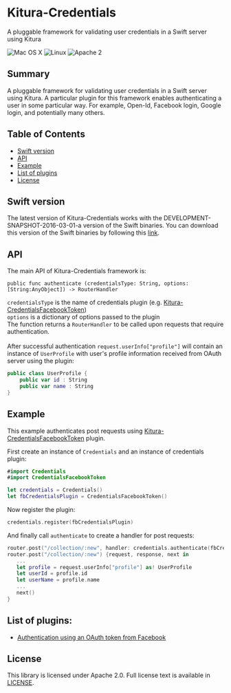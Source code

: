 # Kitura-Credentials
A pluggable framework for validating user credentials in a Swift server using Kitura

![Mac OS X](https://img.shields.io/badge/os-Mac%20OS%20X-green.svg?style=flat)
![Linux](https://img.shields.io/badge/os-linux-green.svg?style=flat)
![Apache 2](https://img.shields.io/badge/license-Apache2-blue.svg?style=flat)

## Summary
A pluggable framework for validating user credentials in a Swift server using Kitura. A particular plugin for this framework enables authenticating a user in some particular way. For example, Open-Id, Facebook login, Google login, and potentially many others.   


## Table of Contents
* [Swift version](#swift-version)
* [API](#api)
* [Example](#example)
* [List of plugins](#list-of-plugins)
* [License](#license)

## Swift version
The latest version of Kitura-Credentials works with the DEVELOPMENT-SNAPSHOT-2016-03-01-a version of the Swift binaries. You can download this version of the Swift binaries by following this [link](https://swift.org/download/).

## API

The main API of Kitura-Credentials framework is:

```
public func authenticate (credentialsType: String, options: [String:AnyObject]) -> RouterHandler
```

`credentialsType` is the name of credentials plugin (e.g. [Kitura-CredentialsFacebookToken](https://github.com/IBM-Swift/Kitura-CredentialsFacebookToken))
<br>
`options` is a dictionary of options passed to the plugin
<br>
The function returns a `RouterHandler` to be called upon requests that require authentication.
<br>
<br>
After successful authentication `request.userInfo["profile"]` will contain an instance of `UserProfile` with user's profile information received from OAuth server using the plugin:
```swift
public class UserProfile {
    public var id : String
    public var name : String
}
```

## Example

This example authenticates post requests using [Kitura-CredentialsFacebookToken](https://github.com/IBM-Swift/Kitura-CredentialsFacebookToken) plugin.

First create an instance of `Credentials` and an instance of credentials plugin:

```swift
#import Credentials
#import CredentialsFacebookToken

let credentials = Credentials()
let fbCredentialsPlugin = CredentialsFacebookToken()
```
Now register the plugin:
```swift
credentials.register(fbCredentialsPlugin)
```

And finally call `authenticate` to create a handler for post requests:

```swift
router.post("/collection/:new", handler: credentials.authenticate(fbCredentialsPlugin.name, options: [:]))
router.post("/collection/:new") {request, response, next in
   ...
   let profile = request.userInfo["profile"] as! UserProfile
   let userId = profile.id
   let userName = profile.name
   ...
   next()
}
```

## List of plugins:
* [Authentication using an OAuth token from Facebook](https://github.com/IBM-Swift/Kitura-CredentialsFacebookToken)

## License
This library is licensed under Apache 2.0. Full license text is available in [LICENSE](LICENSE.txt).
